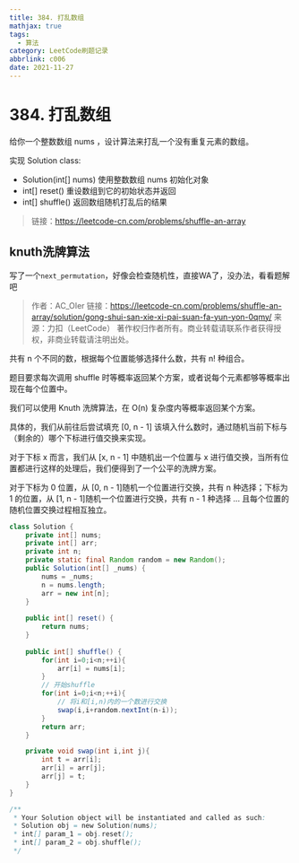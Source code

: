 ```yaml
---
title: 384. 打乱数组
mathjax: true
tags:
  - 算法
category: LeetCode刷题记录
abbrlink: c006
date: 2021-11-27
---
```

# 384. 打乱数组

给你一个整数数组 nums ，设计算法来打乱一个没有重复元素的数组。

实现 Solution class:

- Solution(int[] nums) 使用整数数组 nums 初始化对象
- int[] reset() 重设数组到它的初始状态并返回
- int[] shuffle() 返回数组随机打乱后的结果

> 链接：https://leetcode-cn.com/problems/shuffle-an-array

<!-- more -->

## knuth洗牌算法	

写了一个`next_permutation`，好像会检查随机性，直接WA了，没办法，看看题解吧

> 作者：AC_OIer
> 链接：https://leetcode-cn.com/problems/shuffle-an-array/solution/gong-shui-san-xie-xi-pai-suan-fa-yun-yon-0qmy/
> 来源：力扣（LeetCode）
> 著作权归作者所有。商业转载请联系作者获得授权，非商业转载请注明出处。

共有 n 个不同的数，根据每个位置能够选择什么数，共有 n! 种组合。

题目要求每次调用 shuffle 时等概率返回某个方案，或者说每个元素都够等概率出现在每个位置中。

我们可以使用 Knuth 洗牌算法，在 O(n) 复杂度内等概率返回某个方案。

具体的，我们从前往后尝试填充 [0, n - 1] 该填入什么数时，通过随机当前下标与（剩余的）哪个下标进行值交换来实现。

对于下标 x 而言，我们从 [x, n - 1] 中随机出一个位置与 x 进行值交换，当所有位置都进行这样的处理后，我们便得到了一个公平的洗牌方案。

对于下标为 0 位置，从 [0, n - 1]随机一个位置进行交换，共有 n 种选择；下标为 1 的位置，从 [1, n - 1]随机一个位置进行交换，共有 n - 1 种选择 ... 且每个位置的随机位置交换过程相互独立。

```java
class Solution {
    private int[] nums;
    private int[] arr;
    private int n;
    private static final Random random = new Random();
    public Solution(int[] _nums) {
        nums = _nums;
        n = nums.length;
        arr = new int[n];
    }
    
    public int[] reset() {
        return nums;
    }
    
    public int[] shuffle() {
        for(int i=0;i<n;++i){
            arr[i] = nums[i];
        }
        // 开始shuffle
        for(int i=0;i<n;++i){
            // 将i和[i,n)内的一个数进行交换
            swap(i,i+random.nextInt(n-i));
        }
        return arr;
    }

    private void swap(int i,int j){
        int t = arr[i];
        arr[i] = arr[j];
        arr[j] = t;
    }
}

/**
 * Your Solution object will be instantiated and called as such:
 * Solution obj = new Solution(nums);
 * int[] param_1 = obj.reset();
 * int[] param_2 = obj.shuffle();
 */
```

